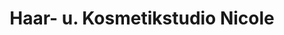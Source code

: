 ---
title: "Haar- u. Kosmetikstudio Nicole"
url: /brandenburg-an-der-havel/haar-u-kosmetikstudio-nicole/
shop: Friseur
---